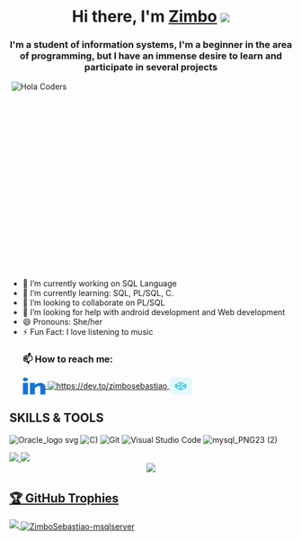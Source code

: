 

<h1 align="center">Hi there, I'm <a href="https://apleon.github.io/rsschool-cv/" target="_blank">Zimbo</a>
<img src="https://github.com/blackcater/blackcater/raw/main/images/Hi.gif" height="32"/></h1>
<h3 align="center"> I'm a student of information systems, I'm a beginner in 
the area of programming, but I have an immense desire to                             
learn and participate in several projects	</h3>
<img align="right" src="https://user-images.githubusercontent.com/94145573/167327452-29b47dbe-1ea4-4f52-b116-435b08add748.gif" alt="Hola Coders" width="500" height="350"/> 

- 🔭 I’m currently working on SQL Language
- 🌱 I’m currently learning: SQL, PL/SQL, C.
- 👯 I’m looking to collaborate on PL/SQL
- 🤔 I’m looking for help with android development and Web development
- 😄 Pronouns: She/her
- ⚡ Fun Fact: I love listening to music
  <h3>📫 How to reach me:</h3>
  <div>
    <a href="https://www.linkedin.com/in/zimbo-sebasti%C3%A3o-3397a1195/">
      <img align="center" src="https://raw.githubusercontent.com/lkotlarenko/lkotlarenko/main/src/images/icons/Social/linked-in-alt.svg" alt="linkedin" height="30" width="40" />
    </a>
    <a href="https://dev.to/zimbosebastiao">
      <img align="center" src="https://raw.githubusercontent.com/rahuldkjain/github-profile-readme-generator/master/src/images/icons/Social/devto.svg" alt="https://dev.to/zimbosebastiao" height="30" width="40" />
    </a>
    <a href="https://codepen.io/zimbosebastiao">
      <img align="center" src="https://raw.githubusercontent.com/lkotlarenko/lkotlarenko/main/src/images/icons/Social/codepen.svg" alt="codepen" height="30" width="40" />
  </a>
  </div>

## SKILLS & TOOLS

![Oracle_logo svg](https://user-images.githubusercontent.com/94145573/167325206-9f4f375a-14e9-4429-acb2-62272a14b186.png)
![C)](https://user-images.githubusercontent.com/94145573/167326096-4b4aa3a0-637c-49a9-b06a-317d6e9a73a5.jpg)
![Git](https://img.shields.io/badge/git-%23F05033.svg?style=for-the-badge&logo=git&logoColor=white)
![Visual Studio Code](https://img.shields.io/badge/Visual%20Studio%20Code-0078d7.svg?style=for-the-badge&logo=visual-studio-code&logoColor=white)
![mysql_PNG23 (2)](https://user-images.githubusercontent.com/94145573/167325534-54fe37b6-db63-4a81-b982-8352c20301c1.png)


<div>
  <a href="https://github.com/ZimboSebastiao">
  <img height="180em" src="https://github-readme-stats.vercel.app/api?username=ZimboSebastiao&show_icons=true&theme=dracula&include_all_commits=true&count_private=true&cache_seconds=1800"/>
    
<img height="180em" src="https://github-readme-stats.vercel.app/api/top-langs/?username=ZimboSebastiao&layout=compact&langs_count=7&theme=dracula&cache_seconds=1800"/>
</div>
   
  <div>
      <div align="center">
     <img src="https://github-readme-streak-stats.herokuapp.com/?user=ZimboSebastiao&theme=dark">
  </div>
  
  <h2>🏆 GitHub Trophies</h2>
<img src="https://github-profile-trophy.vercel.app/?username=ZimboSebastiao&theme=nord&column=7" >
  
 <img align="center" alt="ZimboSebastiao-msqlserver"  src="https://komarev.com/ghpvc/?username=ZimboSebastiao&style=flat-square"> 
  

